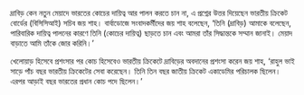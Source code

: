 দ্রাবিড় কেন নতুন মেয়াদে ভারতের কোচের দায়িত্ব আর পালন করতে চান না, এ প্রশ্নের উত্তর দিয়েছেন ভারতীয় ক্রিকেট বোর্ডের (বিসিসিআই) সচিব জয় শাহ। বার্বাডোজে সংবাদকর্মীদের জয় শাহ বলেছেন, ‘তিনি (দ্রাবিড়) আমাকে বলেছেন, পারিবারিক দায়িত্ব পালনের কারণে তিনি (কোচের দায়িত্ব) ছাড়তে চান এবং আমরা তাঁর সিদ্ধান্তকে সম্মান জানাই। মেয়াদ বাড়াতে আমি তাঁকে জোর করিনি।’

খেলোয়াড় হিসেবে প্রশংসার পর কোচ হিসেবেও ভারতীয় ক্রিকেটে দ্রাবিড়ের অবদানের প্রশংসা করেন জয় শাহ, ‘রাহুল ভাই সাড়ে পাঁচ বছর ভারতীয় ক্রিকেটের সেবা করেছেন। তিনি তিন বছর জাতীয় ক্রিকেট একাডেমির পরিচালক ছিলেন। এরপর আড়াই বছর ভারতের প্রধান কোচ পদে ছিলেন।’
